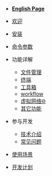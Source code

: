 
- **[English Page](/en)**
- [欢迎](/zh-CN/home.md)
- [安装](/zh-CN/install.md)
- [命令参数](/zh-CN/命令参数.md)

- 功能详解
  - [文件管理](/zh-CN/功能特性/文件.md)
  - [终端](/zh-CN/功能特性/终端.md)
  - [工具箱](/zh-CN/功能特性/工具箱.md)
  - [workflow](/zh-CN/功能特性/workflow.md)
  - [虚拟网络🌐 ](/zh-CN/功能特性/虚拟网络.md)
  - [其它功能](/zh-CN/功能特性/其它.md)
- 参与开发
  - [技术介绍](/zh-CN/技术/技术介绍.md) 
  - [常见问题](/zh-CN/技术/常见问题.md)
- [使用场景](/zh-CN/使用场景.md)
- [开发计划](/zh-CN/开发计划.md)

